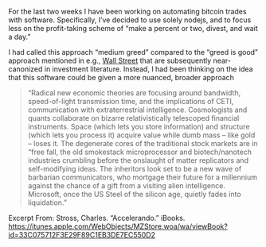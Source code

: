 For the last two weeks I have been working on automating bitcoin trades with software. Specifically, I’ve decided to use solely nodejs, and to focus less on the profit-taking scheme of “make a percent or two, divest, and wait a day.”

I had called this approach “medium greed” compared to the “greed is good” approach mentioned in e.g., [Wall Street](http://www.imdb.com/title/tt0094291/) that are subsequently near-canonized in investment literature. Instead, I had been thinking on the idea that this software could be given a more nuanced, broader approach 

> “Radical new economic theories are focusing around bandwidth, speed-of-light transmission time, and the implications of CETI, communication with extraterrestrial intelligence. Cosmologists and quants collaborate on bizarre relativistically telescoped financial instruments. Space (which lets you store information) and structure (which lets you process it) acquire value while dumb mass – like gold – loses it. The degenerate cores of the traditional stock markets are in “free fall, the old smokestack microprocessor and biotech/nanotech industries crumbling before the onslaught of matter replicators and self-modifying ideas. The inheritors look set to be a new wave of barbarian communicators, who mortgage their future for a millennium against the chance of a gift from a visiting alien intelligence. Microsoft, once the US Steel of the silicon age, quietly fades into liquidation.”

Excerpt From: Stross, Charles. “Accelerando.” iBooks. https://itunes.apple.com/WebObjects/MZStore.woa/wa/viewBook?id=33C075712F3E29F89C1EB3DE7EC550D2